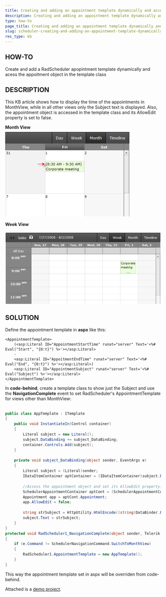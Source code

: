 ```yaml
---
title: Creating and adding an appointment template dynamically and accessing the appointment object in the template class
description: Creating and adding an appointment template dynamically and accessing the appointment object in the template class - RadScheduler. Check it now!
type: how-to
page_title: Creating and adding an appointment template dynamically and accessing the appointment object in the template class
slug: scheduler-creating-and-adding-an-appointment-template-dynamically-and-accessing-the-appointment-object-in-the-template-class
res_type: kb
---
```



## HOW-TO  
   
 Create and add a RadScheduler apopintment template dynamically and acess the appoitment object in the template class
   
## DESCRIPTION 
   
 This KB article shows how to display the time of the appointments in MonthView, while in all other views only the Subject text is displayed. Also, the appointment object is accessed in the template class and its AllowEdit property is set to false.   
   
 **Month View**  
 ![MonthView Template](images/scheduler-MonthViewTemplate.png)  
   
 **Week View**

 ![Week View Template](images/scheduler-WeekViewTemplate.png)  
   
## SOLUTION  
   
Define the appointment template in **aspx** like this:  
 
````ASPX
<AppointmentTemplate> 
    (<asp:Literal ID="AppointmentStartTime" runat="server" Text='<%# Eval("Start", "{0:t}") %>'></asp:Literal> 
    -  
    <asp:Literal ID="AppoitmentEndTime" runat="server" Text='<%# Eval("End", "{0:t}") %>'></asp:Literal>)  
    <asp:Literal ID="AppointmentSubject" runat="server" Text='<%# Eval("Subject") %>'></asp:Literal> 
</AppointmentTemplate>
````
  
 
   
 In **code-behind**, create a template class to show just the Subject and use the **NavigationComplete** event to set RadScheduler's AppointmentTemplate for views other than MonthView:  
 
````C#

public class AppTemplate : ITemplate  
{  
    public void InstantiateIn(Control container)  
    {  
        Literal subject = new Literal();  
        subject.DataBinding += subject_DataBinding;  
        container.Controls.Add(subject);  
    }  
 
    private void subject_DataBinding(object sender, EventArgs e)  
    {  
        Literal subject = (Literal)sender;  
        IDataItemContainer aptContainer = (IDataItemContainer)subject.BindingContainer;  
 
        //Access the appointment object and set its AllowEdit property:  
        SchedulerAppointmentContainer aptCont = (SchedulerAppointmentContainer)subject.Parent;  
        Appointment app = aptCont.Appointment;  
        app.AllowEdit = false;  
 
        string strSubject = HttpUtility.HtmlEncode((string)DataBinder.Eval(aptContainer.DataItem, "Subject"));  
        subject.Text = strSubject;  
    }  
}  
protected void RadScheduler1_NavigationComplete(object sender, Telerik.Web.UI.SchedulerNavigationCompleteEventArgs e)  
{  
    if (e.Command != SchedulerNavigationCommand.SwitchToMonthView)  
    {  
        RadScheduler1.AppointmentTemplate = new AppTemplate();  
    }  
} 
````
  
 
   
 This way the appointment template set in aspx will be overriden from code-behind.   
   
 Attached is a [demo project](files/scheduler-dynamic-templates.zip).   
   
      